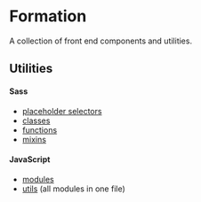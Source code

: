 # Formation

A collection of front end components and utilities.

## Utilities
#### Sass
* [placeholder selectors](https://github.com/galaniz/formation/blob/master/src/utils/atomic/_props.scss)
* [classes](https://github.com/galaniz/formation/blob/master/src/utils/atomic/_classes.scss)
* [functions](https://github.com/galaniz/formation/tree/master/src/utils/functions)
* [mixins](https://github.com/galaniz/formation/tree/master/src/utils/mixins)

#### JavaScript
  * [modules](https://github.com/galaniz/formation/tree/master/src/utils/modules)
  * [utils](https://github.com/galaniz/formation/blob/master/src/utils/utils.js) (all modules in one file)
